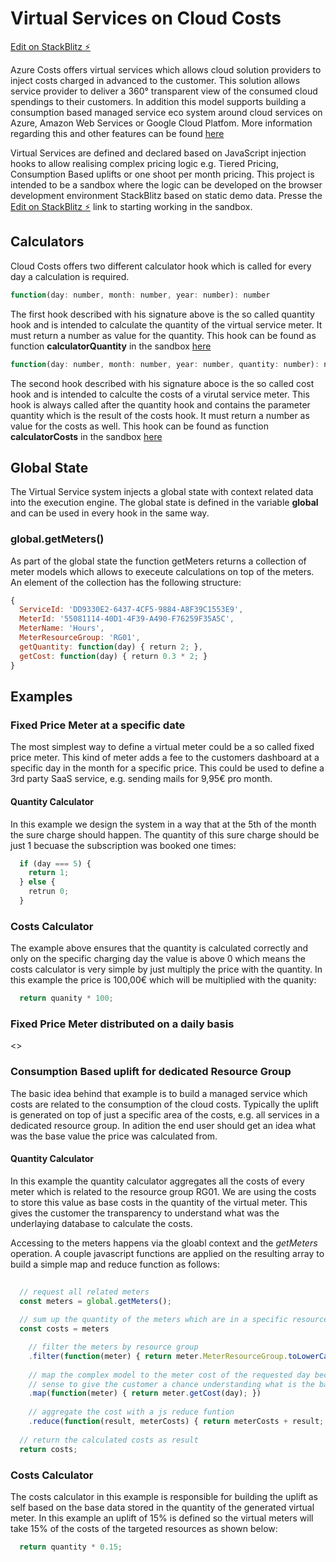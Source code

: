 # Virtual Services on Cloud Costs 

[Edit on StackBlitz ⚡️](https://stackblitz.com/edit/virtual-services-stack-blitz?file=calculators.js)

Azure Costs offers virtual services which allows cloud solution providers to inject costs charged in advanced to the customer. This solution allows service provider to deliver a 360° transparent view of the consumed cloud spendings to their customers. In addition this model supports building a consumption based managed service eco system around cloud services on Azure, Amazon Web Services or Google Cloud Platfom. More information regarding this and other features can be found [here](https://blog.cloud-costs.com/)

Virtual Services are defined and declared based on JavaScript injection hooks to allow realising complex pricing logic e.g. Tiered Pricing, Consumption Based uplifts or one shoot per month pricing. This project is intended to be a sandbox where the logic can be developed on the browser development environment StackBlitz based on static demo data. Presse the [Edit on StackBlitz ⚡️](https://stackblitz.com/edit/virtual-services-stack-blitz?file=calculators.js) link to starting working in the sandbox.

## Calculators
Cloud Costs offers two different calculator hook which is called for every day a calculation is required. 

```js
function(day: number, month: number, year: number): number
```
The first hook described with his signature above is the so called quantity hook and is intended to calculate the quantity of the virtual service meter. It must return a number as value for the quantity. This hook can be found as function **calculatorQuantity** in the sandbox [here](https://stackblitz.com/edit/virtual-services-stack-blitz?file=calculators.js)

```js
function(day: number, month: number, year: number, quantity: number): number
```
The second hook described with his signature aboce is the so called cost hook and is intended to calculte the costs of a virutal service meter. This hook is always called after the quantity hook and contains the parameter quantity which is the result of the costs hook. It must return a number as value for the costs as well. This hook can be found as function **calculatorCosts** in the sandbox [here](https://stackblitz.com/edit/virtual-services-stack-blitz?file=calculators.js)

## Global State
The Virtual Service system injects a global state with context related data into the execution engine. The global state is defined in the variable **global** and can be used in every hook in the same way. 

### global.getMeters()
As part of the global state the function getMeters returns a collection of meter models which allows to execeute calculations on top of the meters. An element of the collection has the following structure: 

```js
{
  ServiceId: 'DD9330E2-6437-4CF5-9884-A8F39C1553E9',
  MeterId: '55081114-40D1-4F39-A490-F76259F35A5C',
  MeterName: 'Hours',
  MeterResourceGroup: 'RG01',    
  getQuantity: function(day) { return 2; },
  getCost: function(day) { return 0.3 * 2; }
}
```

## Examples

### Fixed Price Meter at a specific date
The most simplest way to define a virtual meter could be a so called fixed price meter. This kind of meter adds a fee to the customers dashboard at a specific day in the month for a specific price. This could be used to define a 3rd party SaaS service, e.g. sending mails for 9,95€ pro month. 

#### Quantity Calculator
In this example we design the system in a way that at the 5th of the month the sure charge should happen. The quantity of this sure charge should be just 1 becuase the subscription was booked one times: 

```js   
  if (day === 5) {
    return 1;
  } else {
    retrun 0;
  }
```  

### Costs Calculator
The example above ensures that the quantity is calculated correctly and only on the specific charging day the value is above 0 which means the costs calculator is very simple by just multiply the price with the quantity. In this example the price is 100,00€ which will be multiplied with the quanity: 

```js   
  return quanity * 100;
```  

### Fixed Price Meter distributed on a daily basis
<<TODO>>
  
### Consumption Based uplift for dedicated Resource Group
The basic idea behind that example is to build a managed service which costs are related to the consumption of the cloud costs. Typically the uplift is generated on top of just a specific area of the costs, e.g. all services in a dedicated resource group. In adition the end user should get an idea what was the base value the price was calculated from. 

#### Quantity Calculator
In this example the quantity calculator aggregates all the costs of every meter which is related to the resource group RG01. We are using the costs to store this value as base costs in the quantity of the virtual meter. This gives the customer the transparency to understand what was the underlaying database to calculate the costs.

Accessing to the meters happens via the gloabl context and the *getMeters* operation. A couple javascript functions are applied on the resulting array to build a simple map and reduce function as follows:

```js
  
  // request all related meters
  const meters = global.getMeters();
  
  // sum up the quantity of the meters which are in a specific resource group
  const costs = meters

    // filter the meters by resource group
    .filter(function(meter) { return meter.MeterResourceGroup.toLowerCase() === 'rg01';})
    
    // map the complex model to the meter cost of the requested day becuase it makes 
    // sense to give the customer a chance understanding what is the base of the uplift
    .map(function(meter) { return meter.getCost(day); })
    
    // aggregate the cost with a js reduce funtion 
    .reduce(function(result, meterCosts) { return meterCosts + result; }, 0); 
    
  // return the calculated costs as result
  return costs;
```  

### Costs Calculator
The costs calculator in this example is responsible for building the uplift as self based on the base data stored in the quantity of the generated virtual meter. In this example an uplift of 15% is defined so the virtual meters will take 15% of the costs of the targeted resources as shown below:   

```js 
  return quantity * 0.15;
```


